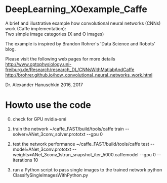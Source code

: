 # DeepLearning_XOexample_Caffe
A brief and illustrative example how convolutional neural networks (CNNs) work (Caffe implementation):  
Two simple image categories (X and O images)

The example is inspired by Brandon Rohrer's 'Data Science and Robots' blog. 

Please visit the following web pages for more details
http://www.optophysiology.uni-freiburg.de/Research/research_DL/CNNsWithMatlabAndCaffe
http://brohrer.github.io/how_convolutional_neural_networks_work.html

Dr. Alexander Hanuschkin 2016, 2017

# Howto use the code
0) check for GPU 
nvidia-smi

1) train the network 
~/caffe_FAST/build/tools/caffe train --solver=ANet_3conv_solver.prototxt --gpu 0 

2) test the network performance 
~/caffe_FAST/build/tools/caffe test --model=ANet_3conv.prototxt --weights=ANet_3conv_1strun_snapshot_iter_5000.caffemodel --gpu 0 --iterations 10

3) run a Python script to pass single images to the trained network 
python ClassifySingleImagesWithPython.py 
